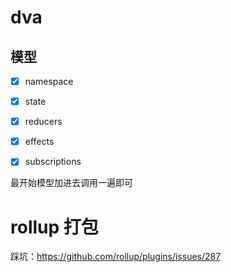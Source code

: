 # dva 

## 模型

- [x] namespace

- [x] state

- [x] reducers

- [x] effects

- [x] subscriptions

最开始模型加进去调用一遍即可


# rollup 打包

踩坑：https://github.com/rollup/plugins/issues/287

